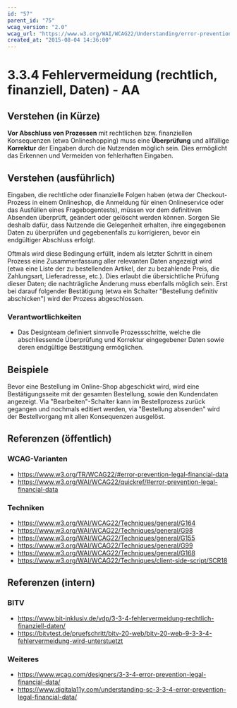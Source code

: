 ```yaml
---
id: "57"
parent_id: "75"
wcag_version: "2.0"
wcag_url: "https://www.w3.org/WAI/WCAG22/Understanding/error-prevention-legal-financial-data.html"
created_at: "2015-08-04 14:36:00"
---
```


# 3.3.4 Fehlervermeidung (rechtlich, finanziell, Daten) - AA

## Verstehen (in Kürze)

**Vor Abschluss von Prozessen** mit rechtlichen bzw. finanziellen Konsequenzen (etwa Onlineshopping) muss eine **Überprüfung** und allfällige **Korrektur** der Eingaben durch die Nutzenden möglich sein. Dies ermöglicht das Erkennen und Vermeiden von fehlerhaften Eingaben.

## Verstehen (ausführlich)

Eingaben, die rechtliche oder finanzielle Folgen haben (etwa der Checkout-Prozess in einem Onlineshop, die Anmeldung für einen Onlineservice oder das Ausfüllen eines Fragebogentests), müssen vor dem definitiven Absenden überprüft, geändert oder gelöscht werden können. Sorgen Sie deshalb dafür, dass Nutzende die Gelegenheit erhalten, ihre eingegebenen Daten zu überprüfen und gegebenenfalls zu korrigieren, bevor ein endgültiger Abschluss erfolgt.

Oftmals wird diese Bedingung erfüllt, indem als letzter Schritt in einem Prozess eine Zusammenfassung aller relevanten Daten angezeigt wird (etwa eine Liste der zu bestellenden Artikel, der zu bezahlende Preis, die Zahlungsart, Lieferadresse, etc.). Dies erlaubt die übersichtliche Prüfung dieser Daten; die nachträgliche Änderung muss ebenfalls möglich sein. Erst bei darauf folgender Bestätigung (etwa ein Schalter "Bestellung definitiv abschicken") wird der Prozess abgeschlossen.

### Verantwortlichkeiten

- Das Designteam definiert sinnvolle Prozessschritte, welche die abschliessende Überprüfung und Korrektur eingegebener Daten sowie deren endgültige Bestätigung ermöglichen.

## Beispiele

Bevor eine Bestellung im Online-Shop abgeschickt wird, wird eine Bestätigungsseite mit der gesamten Bestellung, sowie den Kundendaten angezeigt. Via "Bearbeiten"-Schalter kann im Bestellprozess zurück gegangen und nochmals editiert werden, via "Bestellung absenden" wird der Bestellvorgang mit allen Konsequenzen ausgelöst.

## Referenzen (öffentlich)

### WCAG-Varianten
- <https://www.w3.org/TR/WCAG22/#error-prevention-legal-financial-data>
- <https://www.w3.org/WAI/WCAG22/quickref/#error-prevention-legal-financial-data>

### Techniken
- <https://www.w3.org/WAI/WCAG22/Techniques/general/G164>
- <https://www.w3.org/WAI/WCAG22/Techniques/general/G98>
- <https://www.w3.org/WAI/WCAG22/Techniques/general/G155>
- <https://www.w3.org/WAI/WCAG22/Techniques/general/G99>
- <https://www.w3.org/WAI/WCAG22/Techniques/general/G168>
- <https://www.w3.org/WAI/WCAG22/Techniques/client-side-script/SCR18>

## Referenzen (intern)

### BITV
- <https://www.bit-inklusiv.de/vdp/3-3-4-fehlervermeidung-rechtlich-finanziell-daten/>
- <https://bitvtest.de/pruefschritt/bitv-20-web/bitv-20-web-9-3-3-4-fehlervermeidung-wird-unterstuetzt>

### Weiteres
- <https://www.wcag.com/designers/3-3-4-error-prevention-legal-financial-data/>
- <https://www.digitala11y.com/understanding-sc-3-3-4-error-prevention-legal-financial-data/>